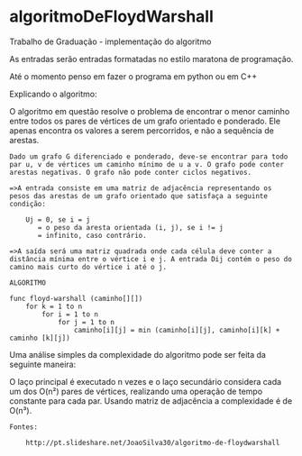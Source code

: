# algoritmoDeFloydWarshall
Trabalho de Graduação - implementação do algoritmo

As entradas serão entradas formatadas no estilo maratona de programação.

Até o momento penso em fazer o programa em python ou em C++

Explicando o algoritmo:

O algoritmo em questão resolve o problema de encontrar o menor caminho entre todos os pares de vértices de um grafo orientado e ponderado. Ele apenas encontra os valores a serem percorridos, e não a sequência de arestas.

	Dado um grafo G diferenciado e ponderado, deve-se encontrar para todo par u, v de vértices um caminho mínimo de u a v. O grafo pode conter arestas negativas. O grafo não pode conter ciclos negativos.

	=>A entrada consiste em uma matriz de adjacência representando os pesos das arestas de um grafo orientado que satisfaça a seguinte condição:

		Uj = 0, se i = j
		   = o peso da aresta orientada (i, j), se i != j
		   = infinito, caso contrário.

	=>A saída será uma matriz quadrada onde cada célula deve conter a distância mínima entre o vértice i e j. A entrada Dij contém o peso do camino mais curto do vértice i até o j.

	ALGORITMO

	func floyd-warshall (caminho[][])
		for k = 1 to n
			for i = 1 to n
				for j = 1 to n
					caminho[i][j] = min (caminho[i][j], caminho[i][k] + caminho [k][j])


Uma análise simples da complexidade do algoritmo pode ser feita da seguinte maneira:

O laço principal é executado n vezes e o laço secundário considera cada um dos O(n²) pares de vértices, realizando uma operação de tempo constante para cada par. Usando matriz de adjacência a complexidade é de O(n³).


	Fontes:

		http://pt.slideshare.net/JoaoSilva30/algoritmo-de-floydwarshall

